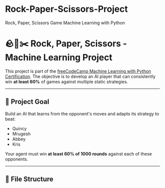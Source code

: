 # Rock-Paper-Scissors-Project
Rock, Paper, Scissors Game Machine Learning with Python
# 🪨📄✂️ Rock, Paper, Scissors - Machine Learning Project

This project is part of the [freeCodeCamp Machine Learning with Python Certification](https://www.freecodecamp.org/learn/machine-learning-with-python/machine-learning-with-python-projects/rock-paper-scissors). The objective is to develop an AI player that can consistently win **at least 60%** of games against multiple static strategies.

---

## 🚀 Project Goal

Build an AI that learns from the opponent's moves and adapts its strategy to beat:

- Quincy
- Mrugesh
- Abbey
- Kris

Your agent must win **at least 60% of 1000 rounds** against each of these opponents.

---

## 📁 File Structure

